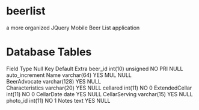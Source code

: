 # beerlist 
a more organized JQuery Mobile Beer List application

# Database Tables

Field           Type                Null      Key     Default       Extra
beer_id         int(10) unsigned    NO        PRI     NULL          auto_increment
Name            varchar(64)         YES       MUL     NULL          
BeerAdvocate    varchar(128)        YES               NULL          
Characteristics varchar(20)         YES               NULL
cellared        int(11)             NO                0
ExtendedCellar  int(11)             NO                0
CellarDate      date                YES               NULL
CellarServing   varchar(15)         YES               NULL
photo_id        int(11)             NO                1
Notes           text                YES               NULL
